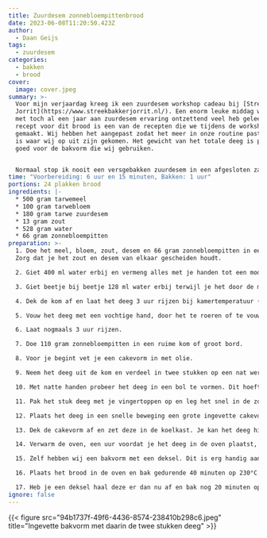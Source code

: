 ```yaml
---
title: Zuurdesem zonnebloempittenbrood
date: 2023-06-08T11:20:50.423Z
author:
  - Daan Geijs
tags:
  - zuurdesem
categories:
  - bakken
  - brood
cover:
  image: cover.jpeg
summary: >-
  Voor mijn verjaardag kreeg ik een zuurdesem workshop cadeau bij [Streekbakker
  Jorrit](https://www.streekbakkerjorrit.nl/). Een enorm leuke middag waar ik
  met toch al een jaar aan zuurdesem ervaring ontzettend veel heb geleerd. Het
  recept voor dit brood is een van de recepten die we tijdens de workshop hebben
  gemaakt. Wij hebben het aangepast zodat het meer in onze routine past en dit
  is waar wij op uit zijn gekomen. Het gewicht van het totale deeg is precies
  goed voor de bakvorm die wij gebruiken. 


  Normaal stop ik nooit een versgebakken zuurdesem in een afgesloten zak, maar het fijne van dit brood is dat het afgesloten in een zak ontzettend lang vers blijft en prima blijft smaken. Perfect voor tijdens een werkweek. 
time: "Voorbereiding: 6 uur en 15 minuten, Bakken: 1 uur"
portions: 24 plakken brood
ingredients: |-
  * 500 gram tarwemeel
  * 100 gram tarwebloem
  * 180 gram tarwe zuurdesem
  * 13 gram zout
  * 528 gram water
  * 66 gram zonnebloempitten
preparation: >-
  1. Doe het meel, bloem, zout, desem en 66 gram zonnebloempitten in een kom.
  Zorg dat je het zout en desem van elkaar gescheiden houdt.

  2. Giet 400 ml water erbij en vermeng alles met je handen tot een modderachtige massa, je kan hier ook prima een staande mixer voor gebruiken.

  3. Giet beetje bij beetje 128 ml water erbij terwijl je het door de massa mengt (inwassen).

  4. Dek de kom af en laat het deeg 3 uur rijzen bij kamertemperatuur (20°C).

  5. Vouw het deeg met een vochtige hand, door het te roeren of te vouwen.

  6. Laat nogmaals 3 uur rijzen.

  7. Doe 110 gram zonnebloempitten in een ruime kom of groot bord.

  8. Voor je begint vet je een cakevorm in met olie.

  9. Neem het deeg uit de kom en verdeel in twee stukken op een nat werkblad.

  10. Met natte handen probeer het deeg in een bol te vormen. Dit hoeft niet perfect te zijn.

  11. Pak het stuk deeg met je vingertoppen op en leg het snel in de zonnebloempitten. Pak nu weer het deegstuk op met je vingertoppen em draai het snel om. De zonnebloempitten zullen nu aan de bovenkant van het deeg zitten.

  12. Plaats het deeg in een snelle beweging een grote ingevette cakevorm. Doe dit weer door met je vingertoppen het deeg op te tillen. 

  13. Dek de cakevorm af en zet deze in de koelkast. Je kan het deeg hier 8 tot 16 uur laten rijzen. Perfect dus om 's avonds te maken en de volgende ochtend te bakken.

  14. Verwarm de oven, een uur voordat je het deeg in de oven plaatst, voor op 250°C.

  15. Zelf hebben wij een bakvorm met een deksel. Dit is erg handig aangezien je dan geen stoom hoeft te creëren. Heb je geen bakvorm met deksel dan kan je een bakje met water in de oven plaatsen om stoom te creëren.

  16. Plaats het brood in de oven en bak gedurende 40 minuten op 230°C.

  17. Heb je een deksel haal deze er dan nu af en bak nog 20 minuten op 210°C.
ignore: false
---
```


{{< figure src="94b1737f-49f6-4436-8574-238410b298c6.jpeg" title="Ingevette bakvorm met daarin de twee stukken deeg" >}}

